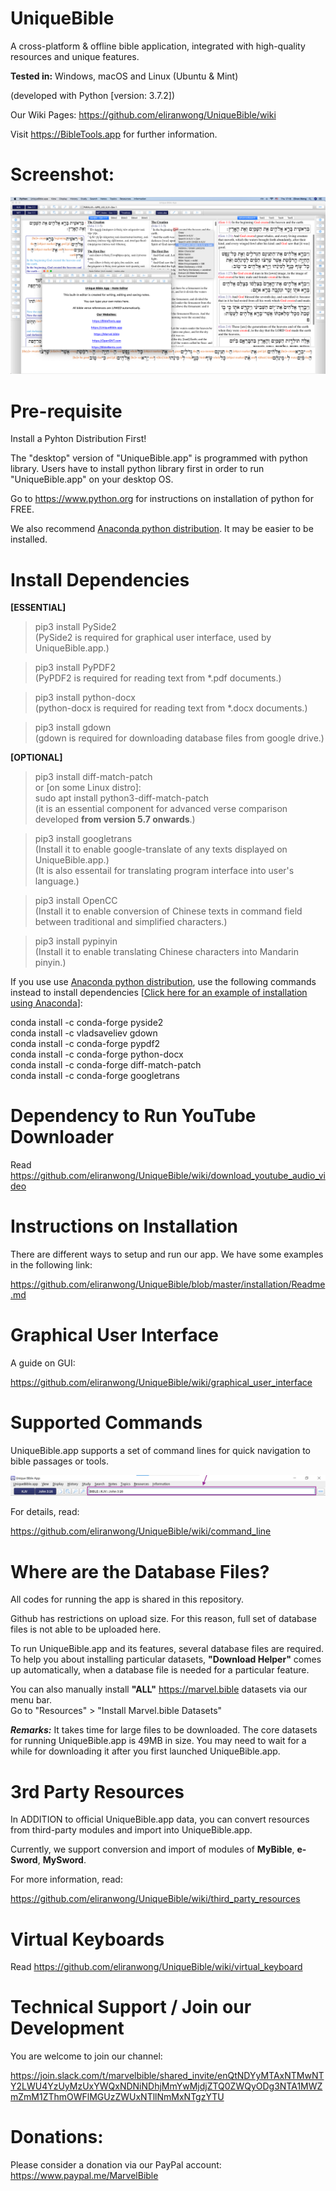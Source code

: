 # UniqueBible
A cross-platform & offline bible application, integrated with high-quality resources and unique features.

<b>Tested in:</b> Windows, macOS and Linux (Ubuntu & Mint)

(developed with Python [version: 3.7.2])

Our Wiki Pages: https://github.com/eliranwong/UniqueBible/wiki

Visit <a href="https://BibleTools.app" target="_blank">https://BibleTools.app</a> for further information.

# Screenshot:

<img src="screenshots/screenshot.png">

# Pre-requisite

Install a Pyhton Distribution First!

The "desktop" version of "UniqueBible.app" is programmed with python library.  Users have to install python library first in order to run "UniqueBible.app" on your desktop OS.

Go to <a href="https://www.python.org">https://www.python.org</a> for instructions on installation of python for FREE.

We also recommend <a href='https://www.anaconda.com/'>Anaconda python distribution</a>.  It may be easier to be installed.

# Install Dependencies

<b>[ESSENTIAL]</b>

> pip3 install PySide2
<br>(PySide2 is required for graphical user interface, used by UniqueBible.app.)

> pip3 install PyPDF2
<br>(PyPDF2 is required for reading text from *.pdf documents.)

> pip3 install python-docx
<br>(python-docx is required for reading text from *.docx documents.)

> pip3 install gdown
<br>(gdown is required for downloading database files from google drive.)

<b>[OPTIONAL]</b>

> pip3 install diff-match-patch<br>
or [on some Linux distro]:<br>
> sudo apt install python3-diff-match-patch
<br>(it is an essential component for advanced verse comparison developed <b>from version 5.7 onwards</b>.)

> pip3 install googletrans<br>
(Install it to enable google-translate of any texts displayed on UniqueBible.app.)<br>
(It is also essentail for translating program interface into user's language.)

> pip3 install OpenCC<br>
(Install it to enable conversion of Chinese texts in command field between traditional and simplified characters.)

> pip3 install pypinyin<br>
(Install it to enable translating Chinese characters into Mandarin pinyin.)

If you use use <a href='https://www.anaconda.com/'>Anaconda python distribution</a>, use the following commands instead to install dependencies [<a href="https://github.com/eliranwong/UniqueBible/blob/master/installation/mac.md">Click here for an example of installation using Anaconda</a>]:

conda install -c conda-forge pyside2<br>
conda install -c vladsaveliev gdown<br>
conda install -c conda-forge pypdf2<br>
conda install -c conda-forge python-docx<br>
conda install -c conda-forge diff-match-patch<br>
conda install -c conda-forge googletrans<br>

# Dependency to Run YouTube Downloader

Read <a href="https://github.com/eliranwong/UniqueBible/wiki/download_youtube_audio_video">https://github.com/eliranwong/UniqueBible/wiki/download_youtube_audio_video</a>

# Instructions on Installation

There are different ways to setup and run our app.  We have some examples in the following link:

https://github.com/eliranwong/UniqueBible/blob/master/installation/Readme.md

# Graphical User Interface

A guide on GUI:

https://github.com/eliranwong/UniqueBible/wiki/graphical_user_interface

# Supported Commands

UniqueBible.app supports a set of command lines for quick navigation to bible passages or tools.

<img src="screenshots/screenshot_command_line.png">

For details, read:

https://github.com/eliranwong/UniqueBible/wiki/command_line

# Where are the Database Files?

All codes for running the app is shared in this repository.

Github has restrictions on upload size.  For this reason, full set of database files is not able to be uploaded here.

To run UniqueBible.app and its features, several database files are required.  To help you about installing particular datasets, <b>"Download Helper"</b> comes up automatically, when a database file is needed for a particular feature.

You can also manually install <b>"ALL"</b> https://marvel.bible datasets via our menu bar.<br>
Go to "Resources" > "Install Marvel.bible Datasets"

<i><b>Remarks:</b></i> It takes time for large files to be downloaded.  The core datasets for running UniqueBible.app is 49MB in size.  You may need to wait for a while for downloading it after you first launched UniqueBible.app.

# 3rd Party Resources

In ADDITION to official UniqueBible.app data, you can convert resources from third-party modules and import into UniqueBible.app.

Currently, we support conversion and import of modules of <b>MyBible</b>, <b>e-Sword</b>, <b>MySword</b>.

For more information, read:

https://github.com/eliranwong/UniqueBible/wiki/third_party_resources

# Virtual Keyboards

Read https://github.com/eliranwong/UniqueBible/wiki/virtual_keyboard

# Technical Support / Join our Development

You are welcome to join our channel:

https://join.slack.com/t/marvelbible/shared_invite/enQtNDYyMTAxNTMwNTY2LWU4YzUyMzUxYWQxNDNiNDhjMmYwMjdjZTQ0ZWQyODg3NTA1MWZmZmM1ZThmOWFlMGUzZWUxNTllNmMxNTgzYTU

# Donations:

Please consider a donation via our PayPal account:
<a href="https://www.paypal.me/MarvelBible">https://www.paypal.me/MarvelBible</a>

